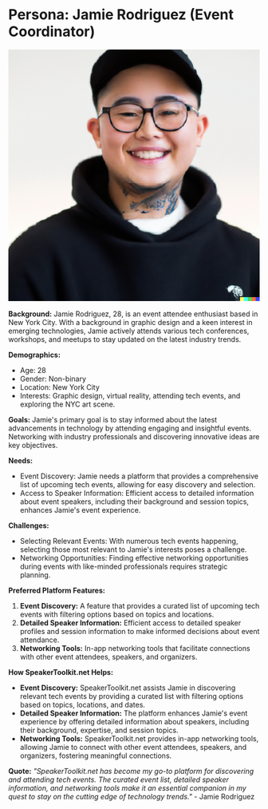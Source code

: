 # Persona: Jamie Rodriguez (Event Coordinator)

![Jamie Rodriguez](images/jamie-rodriguez.png)

**Background:**
Jamie Rodriguez, 28, is an event attendee enthusiast based in New York City. With a background in graphic design and a keen interest in emerging technologies, Jamie actively attends various tech conferences, workshops, and meetups to stay updated on the latest industry trends.

**Demographics:**
- Age: 28
- Gender: Non-binary
- Location: New York City
- Interests: Graphic design, virtual reality, attending tech events, and exploring the NYC art scene.

**Goals:**
Jamie's primary goal is to stay informed about the latest advancements in technology by attending engaging and insightful events. Networking with industry professionals and discovering innovative ideas are key objectives.

**Needs:**
- Event Discovery: Jamie needs a platform that provides a comprehensive list of upcoming tech events, allowing for easy discovery and selection.
- Access to Speaker Information: Efficient access to detailed information about event speakers, including their background and session topics, enhances Jamie's event experience.

**Challenges:**
- Selecting Relevant Events: With numerous tech events happening, selecting those most relevant to Jamie's interests poses a challenge.
- Networking Opportunities: Finding effective networking opportunities during events with like-minded professionals requires strategic planning.

**Preferred Platform Features:**
1. **Event Discovery:** A feature that provides a curated list of upcoming tech events with filtering options based on topics and locations.
2. **Detailed Speaker Information:** Efficient access to detailed speaker profiles and session information to make informed decisions about event attendance.
3. **Networking Tools:** In-app networking tools that facilitate connections with other event attendees, speakers, and organizers.

**How SpeakerToolkit.net Helps:**
- **Event Discovery:** SpeakerToolkit.net assists Jamie in discovering relevant tech events by providing a curated list with filtering options based on topics, locations, and dates.
- **Detailed Speaker Information:** The platform enhances Jamie's event experience by offering detailed information about speakers, including their background, expertise, and session topics.
- **Networking Tools:** SpeakerToolkit.net provides in-app networking tools, allowing Jamie to connect with other event attendees, speakers, and organizers, fostering meaningful connections.

**Quote:**
*"SpeakerToolkit.net has become my go-to platform for discovering and attending tech events. The curated event list, detailed speaker information, and networking tools make it an essential companion in my quest to stay on the cutting edge of technology trends."* - Jamie Rodriguez
